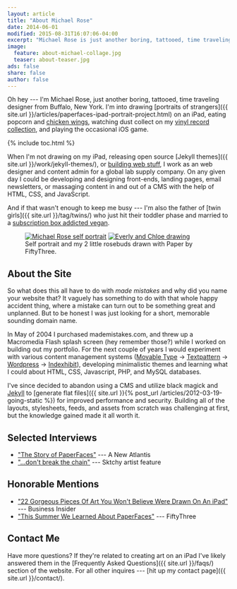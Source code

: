 ```yaml
---
layout: article
title: "About Michael Rose"
date: 2014-06-01
modified: 2015-08-31T16:07:06-04:00
excerpt: "Michael Rose is just another boring, tattooed, time traveling designer from Buffalo, New York."
image:
  feature: about-michael-collage.jpg
  teaser: about-teaser.jpg
ads: false
share: false
author: false
---
```


Oh hey --- I'm Michael Rose, just another boring, tattooed, time traveling designer from Buffalo, New York. I'm into drawing [portraits of strangers]({{ site.url }}/articles/paperfaces-ipad-portrait-project.html) on an iPad, eating popcorn and [chicken wings](http://www.duffswings.com "Duff's Famous Wings"), watching dust collect on my [vinyl record collection](http://www.discogs.com/user/mmistakes/collection), and playing the occasional iOS game.

{% include toc.html %}

When I'm not drawing on my iPad, releasing open source [Jekyll themes]({{ site.url }}/work/jekyll-themes/), or [building web stuff](http://ekowave.com), I work as an web designer and content admin for a global lab supply company. On any given day I could be developing and designing front-ends, landing pages, email newsletters, or massaging content in and out of a CMS with the help of HTML, CSS, and JavaScript.

And if that wasn't enough to keep me busy --- I'm also the father of [twin girls]({{ site.url }}/tag/twins/) who just hit their toddler phase and married to a [subscription box addicted vegan](https://2littlerosebuds.com "Wendy Rose").

<figure class="half">
  <a href="{{ site.url }}{% post_url /paperfaces/2014-05-19-mmistakes-2-portrait %}"><img src="{{ site.url }}/images/michael-rose-paper-portrait-sidebar.jpg" alt="Michael Rose self portrait"></a>
  <a href="{{ site.url }}{% post_url /paperfaces/2014-08-03-rosebuds-2-portrait %}"><img src="{{ site.url }}/images/paperfaces-rosebuds-2-900.jpg" alt="Everly and Chloe drawing"></a>
  <figcaption>Self portrait and my 2 little rosebuds drawn with Paper by FiftyThree.</figcaption>
</figure>

## About the Site

So what does this all have to do with *made mistakes* and why did you name your website that? It vaguely has something to do with that whole happy accident thing, where a mistake can turn out to be something great and unplanned. But to be honest I was just looking for a short, memorable sounding domain name.

In May of 2004 I purchased mademistakes.com, and threw up a Macromedia Flash splash screen (hey remember those?) while I worked on building out my portfolio. For the next couple of years I would experiment with various content management systems ([Movable Type](http://www.movabletype.org/) &rarr; [Textpattern](http://textpattern.com/) &rarr; [Wordpress](http://wordpress.org/) &rarr; [Indexhibit](http://www.indexhibit.org/)), developing minimalistic themes and learning what I could about HTML, CSS, Javascript, PHP, and MySQL databases.

I've since decided to abandon using a CMS and utilize black magick and [Jekyll](http://jekyllrb.com/) to [generate flat files]({{ site.url }}{% post_url /articles/2012-03-19-going-static %}) for improved performance and security. Building all of the layouts, stylesheets, feeds, and assets from scratch was challenging at first, but the knowledge gained made it all worth it.

## Selected Interviews

* ["The Story of PaperFaces"](http://anewatlantis.com/2013/01/the-story-of-paperfaces/) --- A New Atlantis
* ["...don't break the chain"](http://blog.sktchy.com/post/78751385093/dont-break-the-chain) --- Sktchy artist feature

## Honorable Mentions

* ["22 Gorgeous Pieces Of Art You Won't Believe Were Drawn On An iPad"](http://www.businessinsider.com/gorgeous-ipad-art-2015-1?op=1) --- Business Insider
* ["This Summer We Learned About PaperFaces"](http://madewithpaper.fiftythree.com/post/36767754768/this-summer-we-learned-about-paper-faces-by) --- FiftyThree

## Contact Me

Have more questions? If they're related to creating art on an iPad I've likely answered them in the [Frequently Asked Questions]({{ site.url }}/faqs/) section of the website. For all other inquires --- [hit up my contact page]({{ site.url }}/contact/).
